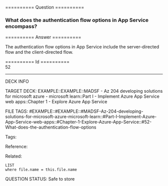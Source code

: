 ========== Question ==========  

### What does the authentication flow options in App Service encompass?  

========== Answer ==========  

The authentication flow options in App Service include the server-directed flow
and the client-directed flow.

========== Id ==========  
52

---

DECK INFO

TARGET DECK: EXAMPLE::EXAMPLE::MADSF - Az 204 developing solutions for microsoft azure - microsoft learn::Part I - Implement Azure App Service web apps::Chapter 1 - Explore Azure App Service

FILE TAGS: #EXAMPLE::#EXAMPLE::#MADSF-Az-204-developing-solutions-for-microsoft-azure-microsoft-learn::#Part-I-Implement-Azure-App-Service-web-apps::#Chapter-1-Explore-Azure-App-Service::#52-What-does-the-authentication-flow-options

Tags:

Reference:

Related:

```dataview
LIST
where file.name = this.file.name
```

QUESTION STATUS: Safe to store
